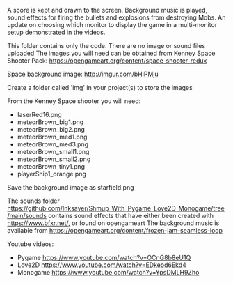 A score is kept and drawn to the screen. Background music is played, sound effects for firing the bullets and explosions from destroying Mobs.
An update on choosing which monitor to display the game in a multi-monitor setup demonstrated in the videos.

This folder contains only the code. There are no image or sound files uploaded
The images you will need can be obtained from
Kenney Space Shooter Pack: https://opengameart.org/content/space-shooter-redux

Space background image: http://imgur.com/bHiPMju

Create a folder called 'img' in your project(s) to store the images

From the Kenney Space shooter you will need:
- laserRed16.png
- meteorBrown_big1.png
- meteorBrown_big2.png
- meteorBrown_med1.png
- meteorBrown_med3.png
- meteorBrown_small1.png
- meteorBrown_small2.png
- meteorBrown_tiny1.png
- playerShip1_orange.png

Save the background image as starfield.png

The sounds folder https://github.com/Inksaver/Shmup_With_Pygame_Love2D_Monogame/tree/main/sounds contains sound effects that have either been created with https://www.bfxr.net/, or found on opengameart The background music is available from https://opengameart.org/content/frozen-jam-seamless-loop

Youtube videos:
- Pygame    https://www.youtube.com/watch?v=OCnG8b8eU1Q
- Love2D    https://www.youtube.com/watch?v=EDkeod6Ekd4
- Monogame  https://www.youtube.com/watch?v=YpsDMLH9Zho
